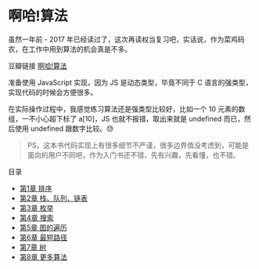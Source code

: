 # 啊哈!算法  

虽然一年前 - 2017 年已经读过了，这次再读权当复习吧，实话说，作为菜鸡码农，在工作中用到算法的机会真是不多。     

豆瓣链接 [啊哈!算法](https://book.douban.com/subject/25894685/)   

准备使用 JavaScript 实现，因为 JS 是动态类型，毕竟不同于 C 语言的强类型，实现代码的时候会方便很多。

在实际操作过程中，我感觉练习算法还是强类型比较好，比如一个 10 元素的数组，一不小心超下标了 a[10]，JS 也就不报错，取出来就是 undefined 而已，然后使用 undefined 跟数字比较。😓  


> PS，这本书代码实现上有很多细节不严谨，很多边界值没考虑到，可能是面向的用户不同吧，作为入门书还不错，先有兴趣，先看懂，也不错。  

目录
- [第1章 排序](./chapter1)
- [第2章 栈、队列、链表](./chapter2)
- [第3章 枚举](./chapter3)
- [第4章 搜索](./chapter4)
- [第5章 图的遍历](./chapter5)
- [第6章 最短路径](./chapter6)
- [第7章 树](./chapter7)
- [第8章 更多算法](./chapter8)
